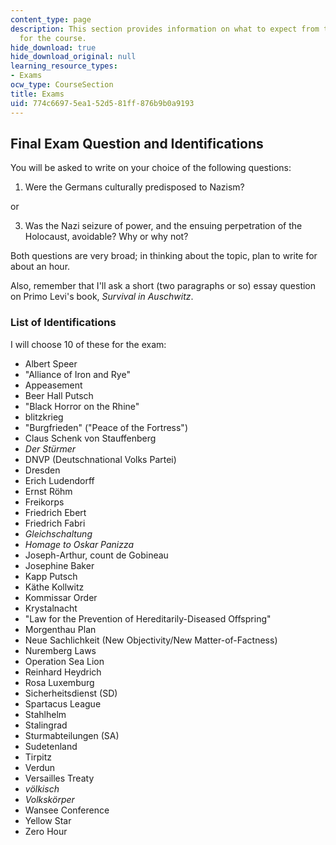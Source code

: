 ```yaml
---
content_type: page
description: This section provides information on what to expect from the final exam
  for the course.
hide_download: true
hide_download_original: null
learning_resource_types:
- Exams
ocw_type: CourseSection
title: Exams
uid: 774c6697-5ea1-52d5-81ff-876b9b0a9193
---
```


Final Exam Question and Identifications
---------------------------------------

You will be asked to write on your choice of the following questions:

1.  Were the Germans culturally predisposed to Nazism?
    

or

3.  Was the Nazi seizure of power, and the ensuing perpetration of the Holocaust, avoidable? Why or why not?
    

Both questions are very broad; in thinking about the topic, plan to write for about an hour.

Also, remember that I'll ask a short (two paragraphs or so) essay question on Primo Levi's book, _Survival in Auschwitz_.

### List of Identifications

I will choose 10 of these for the exam:

*   Albert Speer
*   "Alliance of Iron and Rye"
*   Appeasement
*   Beer Hall Putsch
*   "Black Horror on the Rhine"
*   blitzkrieg
*   "Burgfrieden" ("Peace of the Fortress")
*   Claus Schenk von Stauffenberg
*   _Der Stürmer_
*   DNVP (Deutschnational Volks Partei)
*   Dresden
*   Erich Ludendorff
*   Ernst Röhm
*   Freikorps
*   Friedrich Ebert
*   Friedrich Fabri
*   _Gleichschaltung_
*   _Homage to Oskar Panizza_
*   Joseph-Arthur, count de Gobineau
*   Josephine Baker
*   Kapp Putsch
*   Käthe Kollwitz
*   Kommissar Order
*   Krystalnacht
*   "Law for the Prevention of Hereditarily-Diseased Offspring"
*   Morgenthau Plan
*   Neue Sachlichkeit (New Objectivity/New Matter-of-Factness)
*   Nuremberg Laws
*   Operation Sea Lion
*   Reinhard Heydrich
*   Rosa Luxemburg
*   Sicherheitsdienst (SD)
*   Spartacus League
*   Stahlhelm
*   Stalingrad
*   Sturmabteilungen (SA)
*   Sudetenland
*   Tirpitz
*   Verdun
*   Versailles Treaty
*   _völkisch_
*   _Volkskörper_
*   Wansee Conference
*   Yellow Star
*   Zero Hour